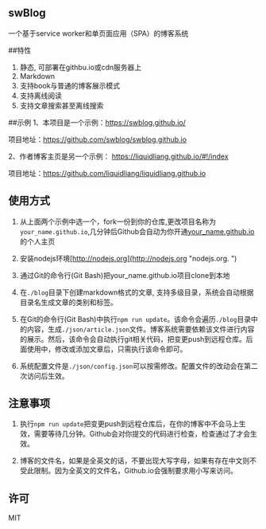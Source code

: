 ## swBlog
一个基于service worker和单页面应用（SPA）的博客系统


##特性
1. 静态, 可部署在githbu.io或cdn服务器上
2. Markdown
3. 支持book与普通的博客展示模式
4. 支持离线阅读
5. 支持文章搜索甚至离线搜索

##示例
1、本项目是一个示例：<a href="https://swblog.github.io/" target="_blank">https://swblog.github.io/</a>

项目地址：<a href="https://github.com/swblog/swblog.github.io" target="_blank">https://github.com/swblog/swblog.github.io</a>

2、作者博客主页是另一个示例： <a href="https://liquidliang.github.io/#!/index" target="_blank">https://liquidliang.github.io/#!/index</a>

项目地址：<a href="https://github.com/liquidliang/liquidliang.github.io" target="_blank">https://github.com/liquidliang/liquidliang.github.io</a>


## 使用方式

1. 从上面两个示例中选一个，fork一份到你的仓库,更改项目名称为`your_name.github.io`,几分钟后Github会自动为你开通<a href="https://github.com/liquidliang/liquidliang.github.io" target="_blank">your_name.github.io</a>的个人主页

2. 安装nodejs环境[http://nodejs.org](http://nodejs.org "nodejs.org. ")

3. 通过Git的命令行(Git Bash)把your_name.github.io项目clone到本地

4. 在`./blog`目录下创建markdown格式的文章, 支持多级目录，系统会自动根据目录名生成文章的类别和标签。

5. 在Git的命令行(Git Bash)中执行`npm run update`。该命令会遍历`./blog`目录中的内容，生成`./json/article.json`文件。博客系统需要依赖该文件进行内容的展示。然后，该命令会自动执行git相关代码，把变更push到远程仓库。后面使用中，修改或添加文章后，只需执行该命令即可。

6. 系统配置文件是`./json/config.json`可以按需修改。配置文件的改动会在第二次访问后生效。

## 注意事项
1. 执行`npm run update`把变更push到远程仓库后，在你的博客中不会马上生效，需要等待几分钟。Github会对你提交的代码进行检查，检查通过了才会生效。

2. 博客的文件名，如果是全英文的话，不要出现大写字母，如果有存在中文则不受此限制。因为全英文的文件名，Github.io会强制要求用小写来访问。

## 许可
MIT
